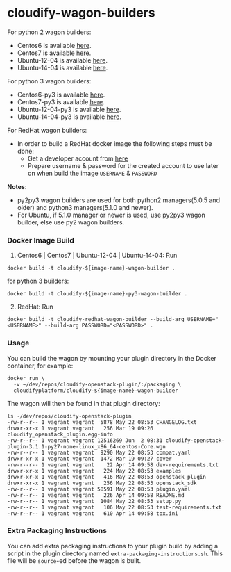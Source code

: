 # cloudify-wagon-builders

  For python 2 wagon builders:
  - Centos6 is available [here](https://hub.docker.com/r/cloudifyplatform/cloudify-centos-6-wagon-builder).
  - Centos7 is available [here](https://hub.docker.com/r/cloudifyplatform/cloudify-centos-7-wagon-builder).
  - Ubuntu-12-04 is available [here](https://hub.docker.com/r/cloudifyplatform/cloudify-ubuntu-12-04-wagon-builder).
  - Ubuntu-14-04 is available [here](https://hub.docker.com/r/cloudifyplatform/cloudify-ubuntu-14-04-wagon-builder).

  For python 3 wagon builders:
  - Centos6-py3 is available [here](https://hub.docker.com/r/cloudifyplatform/cloudify-centos-6-py3-wagon-builder).
  - Centos7-py3 is available [here](https://hub.docker.com/r/cloudifyplatform/cloudify-centos-7-py3-wagon-builder).
  - Ubuntu-12-04-py3 is available [here](https://hub.docker.com/r/cloudifyplatform/cloudify-ubuntu-12-04-py3-wagon-builder).
  - Ubuntu-14-04-py3 is available [here](https://hub.docker.com/r/cloudifyplatform/cloudify-ubuntu-14-04-py3-wagon-builder).

  For RedHat wagon builders:
   - In order to build a RedHat docker image the following steps must be done:
      - Get a developer account from [here](https://developers.redhat.com/)
      - Prepare username & password for the created account to use later on when build the image `USERNAME` & `PASSWORD`

**Notes**:
 - py2py3 wagon builders are used for both python2 managers(5.0.5 and older) and python3 managers(5.1.0 and newer). 
 - For Ubuntu, if 5.1.0 manager or newer is used, use py2py3 wagon builder, else use py2 wagon builders.
 
### Docker Image Build

1. Centos6 | Centos7 | Ubuntu-12-04 |  Ubuntu-14-04: Run

```shell
docker build -t cloudify-${image-name}-wagon-builder .
```    

for python 3 builders:
```shell
docker build -t cloudify-${image-name}-py3-wagon-builder .
```    


2. RedHat: Run

```shell
docker build -t cloudify-redhat-wagon-builder --build-arg USERNAME="<USERNAME>" --build-arg PASSWORD="<PASSWORD>" .
```


### Usage

You can build the wagon by mounting your plugin directory in the Docker container, for example:

```shell
docker run \
  -v ~/dev/repos/cloudify-openstack-plugin/:/packaging \
  cloudifyplatform/cloudify-${image-name}-wagon-builder
```

The wagon will then be found in that plugin directory:

```shell
ls ~/dev/repos/cloudify-openstack-plugin
-rw-r--r-- 1 vagrant vagrant  5878 May 22 08:53 CHANGELOG.txt
drwxr-xr-x 1 vagrant vagrant   256 Mar 19 09:26 cloudify_openstack_plugin.egg-info
-rw-r--r-- 1 vagrant vagrant 12516269 Jun  2 08:31 cloudify-openstack-plugin-3.1.1-py27-none-linux_x86_64-centos-Core.wgn
-rw-r--r-- 1 vagrant vagrant  9290 May 22 08:53 compat.yaml
drwxr-xr-x 1 vagrant vagrant  1472 Mar 19 09:27 cover
-rw-r--r-- 1 vagrant vagrant    22 Apr 14 09:58 dev-requirements.txt
drwxr-xr-x 1 vagrant vagrant   224 May 22 08:53 examples
drwxr-xr-x 1 vagrant vagrant   416 May 22 08:53 openstack_plugin
drwxr-xr-x 1 vagrant vagrant   256 May 22 08:53 openstack_sdk
-rw-r--r-- 1 vagrant vagrant 58591 May 22 08:53 plugin.yaml
-rw-r--r-- 1 vagrant vagrant   226 Apr 14 09:58 README.md
-rw-r--r-- 1 vagrant vagrant  1084 May 22 08:53 setup.py
-rw-r--r-- 1 vagrant vagrant   106 May 22 08:53 test-requirements.txt
-rw-r--r-- 1 vagrant vagrant   610 Apr 14 09:58 tox.ini
```

### Extra Packaging Instructions

You can add extra packaging instructions to your plugin build by adding a script in the plugin directory named `extra-packaging-instructions.sh`. This file will be `source`-ed before the wagon is built.
